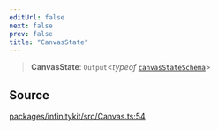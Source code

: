 ```yaml
---
editUrl: false
next: false
prev: false
title: "CanvasState"
---
```


> **CanvasState**: `Output`\<*typeof* [`canvasStateSchema`](../variables/canvasStateSchema.md)\>

## Source

[packages/infinitykit/src/Canvas.ts:54](https://github.com/nodenogg-in/alpha-p2p/blob/1896b55/packages/infinitykit/src/Canvas.ts#L54)
